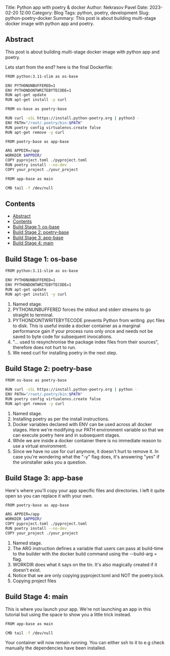 Title: Python app with poetry & docker
Author: Nekrasov Pavel
Date: 2023-02-20 12:00
Category: Blog
Tags: python, poetry, development
Slug: python-poetry-docker
Summary: This post is about building multi-stage docker image with python app and poetry.

## Abstract

This post is about building multi-stage docker image with python app and poetry.

Lets start from the end? here is the final Dockerfile:

```bash
FROM python:3.11-slim as os-base

ENV PYTHONUNBUFFERED=1
ENV PYTHONDONTWRITEBYTECODE=1
RUN apt-get update
RUN apt-get install -y curl

FROM os-base as poetry-base

RUN curl -sSL https://install.python-poetry.org | python3 -
ENV PATH="/root/.poetry/bin:$PATH"
RUN poetry config virtualenvs.create false
RUN apt-get remove -y curl

FROM poetry-base as app-base

ARG APPDIR=/app
WORKDIR $APPDIR/
COPY pyproject.toml ./pyproject.toml
RUN poetry install --no-dev
COPY your_project ./your_project

FROM app-base as main

CMD tail -f /dev/null
```

## Contents

- [Abstract](#abstract)
- [Contents](#contents)
- [Build Stage 1: os-base](#build-stage-1-os-base)
- [Build Stage 2: poetry-base](#build-stage-2-poetry-base)
- [Build Stage 3: app-base](#build-stage-3-app-base)
- [Build Stage 4: main](#build-stage-4-main)

## Build Stage 1: os-base

```bash
FROM python:3.11-slim as os-base

ENV PYTHONUNBUFFERED=1
ENV PYTHONDONTWRITEBYTECODE=1
RUN apt-get update
RUN apt-get install -y curl
```

1. Named stage.
2. PYTHONUNBUFFERED forces the stdout and stderr streams to go straight to terminal.
3. PYTHONDONTWRITEBYTECODE prevents Python from writing .pyc files to disk. This is useful inside a docker container as a marginal performance gain if your process runs only once and needs not be saved to byte code for subsequent invocations.
4. "... used to resynchronise the package index files from their sources", therefore does not hurt to run.
5. We need curl for installing poetry in the next step.

## Build Stage 2: poetry-base

```bash
FROM os-base as poetry-base

RUN curl -sSL https://install.python-poetry.org | python -
ENV PATH="/root/.poetry/bin:$PATH"
RUN poetry config virtualenvs.create false
RUN apt-get remove -y curl
```

1. Named stage.
2. Installing poetry as per the install instructions.
3. Docker variables declared with ENV can be used across all docker stages. Here we're modifying our PATH environment variable so that we can execute poetry here and in subsequent stages.
4. While we are inside a docker container there is no immediate reason to use a virtual environment.
5. Since we have no use for curl anymore, it doesn't hurt to remove it. In case you're wondering what the "-y" flag does, it's answering "yes" if the uninstaller asks you a question.

## Build Stage 3: app-base

Here's where you'll copy your app specific files and directories. I left it quite open so you can replace it with your own.

```bash
FROM poetry-base as app-base

ARG APPDIR=/app
WORKDIR $APPDIR/
COPY pyproject.toml ./pyproject.toml
RUN poetry install --no-dev
COPY your_project ./your_project
```

1. Named stage.
2. The ARG instruction defines a variable that users can pass at build-time to the builder with the docker build command using the --build-arg <varname>=<value> flag.
3. WORKDIR does what it says on the tin. It's also magically created if it doesn't exist.
4. Notice that we are only copying pyproject.toml and NOT the poetry.lock.
5. Copying project files

## Build Stage 4: main

This is where you launch your app. We're not launching an app in this tutorial but using the space to show you a little trick instead.

```bash
FROM app-base as main

CMD tail -f /dev/null
```

Your container will now remain running. You can either ssh to it to e.g check manually the dependencies have been installed.
